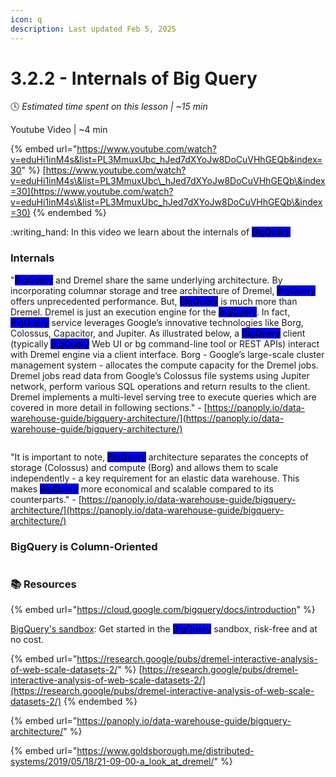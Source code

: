 ```yaml
---
icon: q
description: Last updated Feb 5, 2025
---
```


# 3.2.2 - Internals of Big Query

:clock4:  _Estimated time spent on this lesson | \~15 min_

Youtube Video | \~4 min

{% embed url="https://www.youtube.com/watch?v=eduHi1inM4s&list=PL3MmuxUbc_hJed7dXYoJw8DoCuVHhGEQb&index=30" %}
[https://www.youtube.com/watch?v=eduHi1inM4s\&list=PL3MmuxUbc\_hJed7dXYoJw8DoCuVHhGEQb\&index=30](https://www.youtube.com/watch?v=eduHi1inM4s\&list=PL3MmuxUbc_hJed7dXYoJw8DoCuVHhGEQb\&index=30)
{% endembed %}

:writing\_hand: In this video we learn about the internals of <mark style="background-color:blue;">BigQuery</mark>&#x20;

### Internals

"<mark style="background-color:blue;">BigQuery</mark> and Dremel share the same underlying architecture. By incorporating columnar storage and tree architecture of Dremel, <mark style="background-color:blue;">BigQuery</mark> offers unprecedented performance. But, <mark style="background-color:blue;">BigQuery</mark> is much more than Dremel. Dremel is just an execution engine for the <mark style="background-color:blue;">BigQuery</mark>. In fact, <mark style="background-color:blue;">BigQuery</mark> service leverages Google’s innovative technologies like Borg, Colossus, Capacitor, and Jupiter. As illustrated below, a <mark style="background-color:blue;">BigQuery</mark> client (typically <mark style="background-color:blue;">BigQuery</mark> Web UI or bg command-line tool or REST APIs) interact with Dremel engine via a client interface. Borg - Google’s large-scale cluster management system - allocates the compute capacity for the Dremel jobs. Dremel jobs read data from Google’s Colossus file systems using Jupiter network, perform various SQL operations and return results to the client. Dremel implements a multi-level serving tree to execute queries which are covered in more detail in following sections."  - [https://panoply.io/data-warehouse-guide/bigquery-architecture/](https://panoply.io/data-warehouse-guide/bigquery-architecture/)

<figure><img src="https://lh7-rt.googleusercontent.com/slidesz/AGV_vUcF6MRQYmfsWsjtkZJ2TPszl7i2p-DeiowVEfCG75keG2WyDXYnsfxfbcc8ZQfRB18ZNpFC2rDCYQahr2Y7DovOSnB8hpVjS2BRhCDuEpDhMwUYuH-E1rqWWl35HENncJWGXeEeknXz1cY2JbFgQxjNXiXcbh8=s2048?key=paeMfeNH865yUluq5ERR7g" alt=""><figcaption></figcaption></figure>

"It is important to note, <mark style="background-color:blue;">BigQuery</mark> architecture separates the concepts of storage (Colossus) and compute (Borg) and allows them to scale independently - a key requirement for an elastic data warehouse. This makes <mark style="background-color:blue;">BigQuery</mark> more economical and scalable compared to its counterparts." - [https://panoply.io/data-warehouse-guide/bigquery-architecture/](https://panoply.io/data-warehouse-guide/bigquery-architecture/)

### BigQuery is Column-Oriented

<figure><img src="https://lh7-rt.googleusercontent.com/slidesz/AGV_vUcFcQnnDLw0Lx8qmjfq3grepsZ8WTGyy_pTKCgNXQqPEFTLl9d8-eTLekNkHf0CoQiHakFFu3JU4fLO5sTuIR84qGO3yC-6ti3oyr34bszrzjbphSU22y-ACqjCKbHbAsp_GiJoIA5wiHVp49UeKMjFw92-G68R=s2048?key=paeMfeNH865yUluq5ERR7g" alt=""><figcaption></figcaption></figure>

### :books: Resources

{% embed url="https://cloud.google.com/bigquery/docs/introduction" %}

[BigQuery's sandbox](https://cloud.google.com/bigquery/docs/sandbox): Get started in the <mark style="background-color:blue;">BigQuery</mark> sandbox, risk-free and at no cost.

{% embed url="https://research.google/pubs/dremel-interactive-analysis-of-web-scale-datasets-2/" %}
[https://research.google/pubs/dremel-interactive-analysis-of-web-scale-datasets-2/](https://research.google/pubs/dremel-interactive-analysis-of-web-scale-datasets-2/)
{% endembed %}

{% embed url="https://panoply.io/data-warehouse-guide/bigquery-architecture/" %}

{% embed url="https://www.goldsborough.me/distributed-systems/2019/05/18/21-09-00-a_look_at_dremel/" %}
